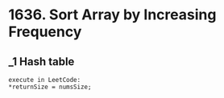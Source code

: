 # 1636. Sort Array by Increasing Frequency

## _1 Hash table
```
execute in LeetCode: 
*returnSize = numsSize;
```
